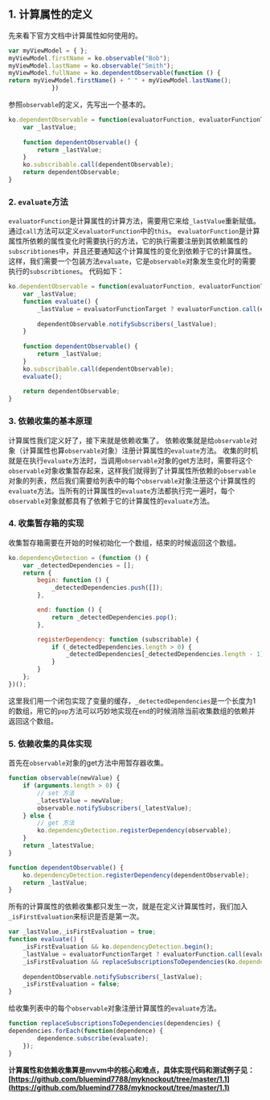 ## 1. 计算属性的定义
先来看下官方文档中计算属性如何使用的。
``` javascript
var myViewModel = { };
myViewModel.firstName = ko.observable("Bob");
myViewModel.lastName = ko.observable("Smith");
myViewModel.fullName = ko.dependentObservable(function () {
return myViewModel.firstName() + " " + myViewModel.lastName();
			})
```
参照`observable`的定义，先写出一个基本的。
``` javascript
ko.dependentObservable = function(evaluatorFunction, evaluatorFunctionTarget) {
	var _lastValue;
	
	function dependentObservable() {
		return _lastValue;
	}
	ko.subscribable.call(dependentObservable);
	return dependentObservable;
}
```
### 2.  `evaluate`方法
`evaluatorFunction`是计算属性的计算方法，需要用它来给`_lastValue`重新赋值。通过`call`方法可以定义`evaluatorFunction`中的`this`。
`evaluatorFunction`是计算属性所依赖的属性变化时需要执行的方法，它的执行需要注册到其依赖属性的`subscribtiones`中，并且还要通知这个计算属性的变化到依赖于它的计算属性。这样，我们需要一个包装方法`evaluate`，它是`observable`对象发生变化时的需要执行的`subscribtiones`。
代码如下：
``` javascript
ko.dependentObservable = function(evaluatorFunction, evaluatorFunctionTarget) {
	var _lastValue;
	function evaluate() {
		_lastValue = evaluatorFunctionTarget ? evaluatorFunction.call(evaluatorFunctionTarget) : evaluatorFunction();
		
		dependentObservable.notifySubscribers(_lastValue);
	}
	
	function dependentObservable() {
		return _lastValue;
	}
	ko.subscribable.call(dependentObservable);
	evaluate();
	
	return dependentObservable;
}
```
### 3. 依赖收集的基本原理
计算属性我们定义好了，接下来就是依赖收集了。
依赖收集就是给`observable`对象（计算属性也算`observable`对象）注册计算属性的`evaluate`方法。
收集的时机就是在执行`evaluate`方法时，当调用`observable`对象的get方法时，需要将这个`observable`对象收集暂存起来，这样我们就得到了计算属性所依赖的`observable`对象的列表，然后我们需要给列表中的每个`observable`对象注册这个计算属性的`evaluate`方法。当所有的计算属性的`evaluate`方法都执行完一遍时，每个`observable`对象就都具有了依赖于它的计算属性的`evaluate`方法。

### 4. 收集暂存箱的实现
收集暂存箱需要在开始的时候初始化一个数组，结束的时候返回这个数组。
``` javascript
ko.dependencyDetection = (function () {
    var _detectedDependencies = [];
    return {
        begin: function () {
            _detectedDependencies.push([]);
        },

        end: function () {
            return _detectedDependencies.pop();
        },

        registerDependency: function (subscribable) {
            if (_detectedDependencies.length > 0) {
                _detectedDependencies[_detectedDependencies.length - 1].push(subscribable);
            }
        }
    };
})();
```
这里我们用一个闭包实现了变量的缓存，`_detectedDependencies`是一个长度为1的数组，用它的`pop`方法可以巧妙地实现在`end`的时候消除当前收集数组的依赖并返回这个数组。
### 5. 依赖收集的具体实现
首先在`observable`对象的get方法中用暂存器收集。
``` javascript
function observable(newValue) {
	if (arguments.length > 0) {
		// set 方法
		_latestValue = newValue;
		observable.notifySubscribers(_latestValue);
	} else {
		// get 方法
		ko.dependencyDetection.registerDependency(observable);
	}
	return _latestValue;
}
```
``` javascript
function dependentObservable() {
	ko.dependencyDetection.registerDependency(dependentObservable);
	return _lastValue;
}
```
所有的计算属性的依赖收集都只发生一次，就是在定义计算属性时，我们加入`_isFirstEvaluation`来标识是否是第一次。
``` javascript
var _lastValue,_isFirstEvaluation = true;
function evaluate() {
	_isFirstEvaluation && ko.dependencyDetection.begin();
	_lastValue = evaluatorFunctionTarget ? evaluatorFunction.call(evaluatorFunctionTarget) : evaluatorFunction();
	_isFirstEvaluation && replaceSubscriptionsToDependencies(ko.dependencyDetection.end());
	
	dependentObservable.notifySubscribers(_lastValue);
	_isFirstEvaluation = false;
}
```
给收集列表中的每个`observable`对象注册计算属性的`evaluate`方法。
``` javascript
function replaceSubscriptionsToDependencies(dependencies) {
dependencies.forEach(function(dependence) {
		dependence.subscribe(evaluate);
	});
}
```
**计算属性和依赖收集算是mvvm中的核心和难点，具体实现代码和测试例子见：[https://github.com/bluemind7788/myknockout/tree/master/1.1](https://github.com/bluemind7788/myknockout/tree/master/1.1)**


